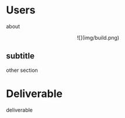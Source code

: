 # Users

about

<center>
  ![](img/build.png)  
</center>

## subtitle

other section

# Deliverable

deliverable
